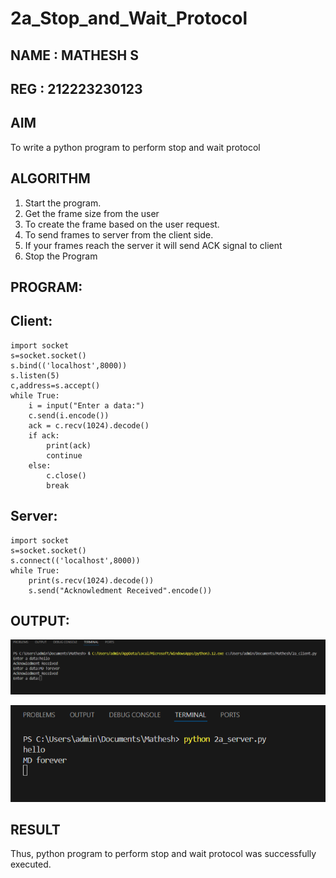 # 2a_Stop_and_Wait_Protocol
## NAME : MATHESH S
## REG : 212223230123
## AIM 
To write a python program to perform stop and wait protocol
## ALGORITHM
1. Start the program.
2. Get the frame size from the user
3. To create the frame based on the user request.
4. To send frames to server from the client side.
5. If your frames reach the server it will send ACK signal to client
6. Stop the Program
## PROGRAM:

## Client:

```
import socket
s=socket.socket()
s.bind(('localhost',8000))
s.listen(5)
c,address=s.accept()
while True:
    i = input("Enter a data:")
    c.send(i.encode())
    ack = c.recv(1024).decode()
    if ack:
        print(ack)
        continue
    else:
        c.close()
        break
```

## Server:

```
import socket
s=socket.socket()
s.connect(('localhost',8000))
while True:
    print(s.recv(1024).decode())
    s.send("Acknowledment Received".encode())

```

## OUTPUT:

![alt text](image-3.png)

![alt text](image-4.png)


## RESULT
Thus, python program to perform stop and wait protocol was successfully executed.
